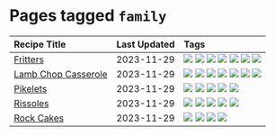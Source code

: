 # Pages tagged `family`

|Recipe Title|Last Updated|Tags
|:---|:---|:---|
|[Fritters](../recipes/fritters.md)|2023-11-29|[![](https://img.shields.io/badge/tag-chicken-517a72)](../tags/chicken.md) [![](https://img.shields.io/badge/tag-family-c6d429)](../tags/family.md) [![](https://img.shields.io/badge/tag-fried-062ab)](../tags/fried.md) [![](https://img.shields.io/badge/tag-ham-e5c1d4)](../tags/ham.md) [![](https://img.shields.io/badge/tag-lamb-10cdd6)](../tags/lamb.md) [![](https://img.shields.io/badge/tag-leftovers-1754e4)](../tags/leftovers.md) [![](https://img.shields.io/badge/tag-vegetables-208450)](../tags/vegetables.md)|
|[Lamb Chop Casserole](../recipes/lambchopcasserole.md)|2023-11-29|[![](https://img.shields.io/badge/tag-aussie-e4f90)](../tags/aussie.md) [![](https://img.shields.io/badge/tag-baked-659a8f)](../tags/baked.md) [![](https://img.shields.io/badge/tag-battered-c02c21)](../tags/battered.md) [![](https://img.shields.io/badge/tag-casserole-5d33f3)](../tags/casserole.md) [![](https://img.shields.io/badge/tag-family-c6d429)](../tags/family.md) [![](https://img.shields.io/badge/tag-fried-062ab)](../tags/fried.md) [![](https://img.shields.io/badge/tag-lamb-10cdd6)](../tags/lamb.md)|
|[Pikelets](../recipes/pikelets.md)|2023-11-29|[![](https://img.shields.io/badge/tag-breakfast-b7439e)](../tags/breakfast.md) [![](https://img.shields.io/badge/tag-dessert-4e6ea)](../tags/dessert.md) [![](https://img.shields.io/badge/tag-family-c6d429)](../tags/family.md) [![](https://img.shields.io/badge/tag-fried-062ab)](../tags/fried.md) [![](https://img.shields.io/badge/tag-vegetarian-f6b493)](../tags/vegetarian.md)|
|[Rissoles](../recipes/rissoles.md)|2023-11-29|[![](https://img.shields.io/badge/tag-aussie-e4f90)](../tags/aussie.md) [![](https://img.shields.io/badge/tag-beef-13fda6)](../tags/beef.md) [![](https://img.shields.io/badge/tag-easy-9fef19)](../tags/easy.md) [![](https://img.shields.io/badge/tag-family-c6d429)](../tags/family.md) [![](https://img.shields.io/badge/tag-fried-062ab)](../tags/fried.md)|
|[Rock Cakes](../recipes/rockcakes.md)|2023-11-29|[![](https://img.shields.io/badge/tag-baked-659a8f)](../tags/baked.md) [![](https://img.shields.io/badge/tag-dessert-4e6ea)](../tags/dessert.md) [![](https://img.shields.io/badge/tag-family-c6d429)](../tags/family.md) [![](https://img.shields.io/badge/tag-vegetarian-f6b493)](../tags/vegetarian.md)|